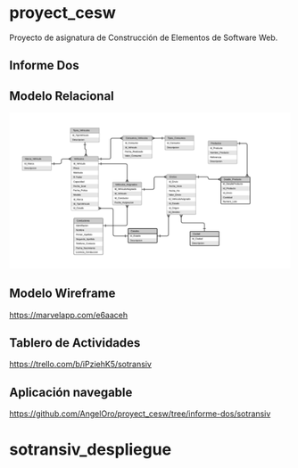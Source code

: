 # proyect_cesw
Proyecto de asignatura de Construcción de Elementos de Software Web.  

## Informe Dos

## Modelo Relacional
![Modelo Relacional](modelo_relacional.png)

## Modelo Wireframe
https://marvelapp.com/e6aaceh

## Tablero de Actividades
https://trello.com/b/iPziehK5/sotransiv

## Aplicación navegable
https://github.com/AngelOro/proyect_cesw/tree/informe-dos/sotransiv


# sotransiv_despliegue
